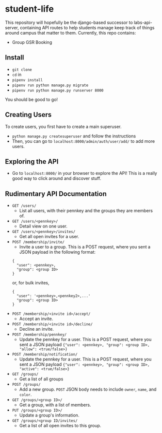 # student-life
This repository will hopefully be the django-based successor to labs-api-server, containing API routes to help students
manage keep track of things around campus that matter to them. Currently, this repo contains:
- Group GSR Booking

## Install
- `git clone`
- `cd` in
- `pipenv install`
- `pipenv run python manage.py migrate`
- `pipenv run python manage.py runserver 8000`

You should be good to go!

## Creating Users
To create users, you first have to create a main superuser.
- `python manage.py createsuperuser` and follow the instructions
- Then, you can go to `localhost:8000/admin/auth/user/add/` to add more users.

## Exploring the API
- Go to `localhost:8000/` in your browser to explore the API! This is a really good way to click around and discover stuff.

## Rudimentary API Documentation
- `GET /users/`
    - List all users, with their pennkey and the groups they are members of.
- `GET /users/<pennkey>/`
    - Detail view on one user.
- `GET /users/<pennkey>/invites/`
    - Get all open invites for a user.
- `POST /membership/invite/`
    - Invite a user to a group. This is a POST request, where you sent a JSON payload in the following format: 
    ```
    {
      "user": <pennkey>, 
      "group": <group ID>
    }
    ```
    or, for bulk invites,
    ```
    {
      "user": '<pennkey>,<pennkey2>,...' 
      "group": <group ID>
    }
    ```
- `POST /membership/<invite id>/accept/`
    - Accept an invite.
- `POST /membership/<invite id>/decline/`
    - Decline an invite.
- `POST /membership/pennkey/`
    - Update the pennkey for a user. This is a POST request, where you sent a JSON payload `{"user": <pennkey>, "group": <group ID>, "allow": <true/false>}`
- `POST /membership/notification/`
    - Update the pennkey for a user. This is a POST request, where you sent a JSON payload `{"user": <pennkey>, "group": <group ID>, "active": <true/false>}`
- `GET /groups/`
    - Get a list of all groups
- `POST /groups/`
    - Add a new group. `POST` JSON body needs to include `owner`, `name`, and `color`.
- `GET /groups/<group ID>/`
    - Get a group, with a list of members.
- `PUT /groups/<group ID>/`
    - Update a group's information.
- `GET /groups/<group ID/invites/`
    - Get a list of all open invites to this group.


